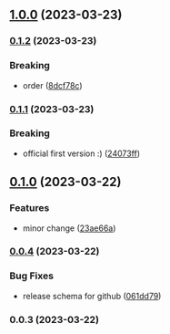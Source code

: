 

## [1.0.0](https://github.com/brunalopesgois/eng-gruposbf-backend-typescript/compare/0.1.2...1.0.0) (2023-03-23)

### [0.1.2](https://github.com/brunalopesgois/eng-gruposbf-backend-typescript/compare/0.1.1...0.1.2) (2023-03-23)


### Breaking

* order ([8dcf78c](https://github.com/brunalopesgois/eng-gruposbf-backend-typescript/commit/8dcf78c5495507e20d13ba9e9f6bf622a3eee367))

### [0.1.1](https://github.com/brunalopesgois/eng-gruposbf-backend-typescript/compare/0.1.0...0.1.1) (2023-03-23)


### Breaking

* official first version :) ([24073ff](https://github.com/brunalopesgois/eng-gruposbf-backend-typescript/commit/24073ffff208bb9acf206398fc87bd062f47497c))

## [0.1.0](https://github.com/brunalopesgois/eng-gruposbf-backend-typescript/compare/0.0.4...0.1.0) (2023-03-22)


### Features

* minor change ([23ae66a](https://github.com/brunalopesgois/eng-gruposbf-backend-typescript/commit/23ae66a58b509b03a39f1080403e663839c8f6bb))

### [0.0.4](https://github.com/brunalopesgois/eng-gruposbf-backend-typescript/compare/0.0.3...0.0.4) (2023-03-22)


### Bug Fixes

* release schema for github ([061dd79](https://github.com/brunalopesgois/eng-gruposbf-backend-typescript/commit/061dd79bbbf32207580ed3f5ee1987aa4c75c856))

### 0.0.3 (2023-03-22)